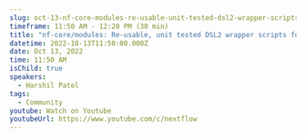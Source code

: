```yaml
---
slug: oct-13-nf-core-modules-re-usable-unit-tested-dsl2-wrapper-scripts-for-the-nextflow-community
timeframe: 11:50 AM - 12:20 PM (30 min)
title: "nf-core/modules: Re-usable, unit tested DSL2 wrapper scripts for the Nextflow community"
datetime: 2022-10-13T11:50:00.000Z
date: Oct 13, 2022
time: 11:50 AM
isChild: true
speakers:
  - Harshil Patel
tags:
  - Community
youtube: Watch on Youtube
youtubeUrl: https://www.youtube.com/c/nextflow
---
```

